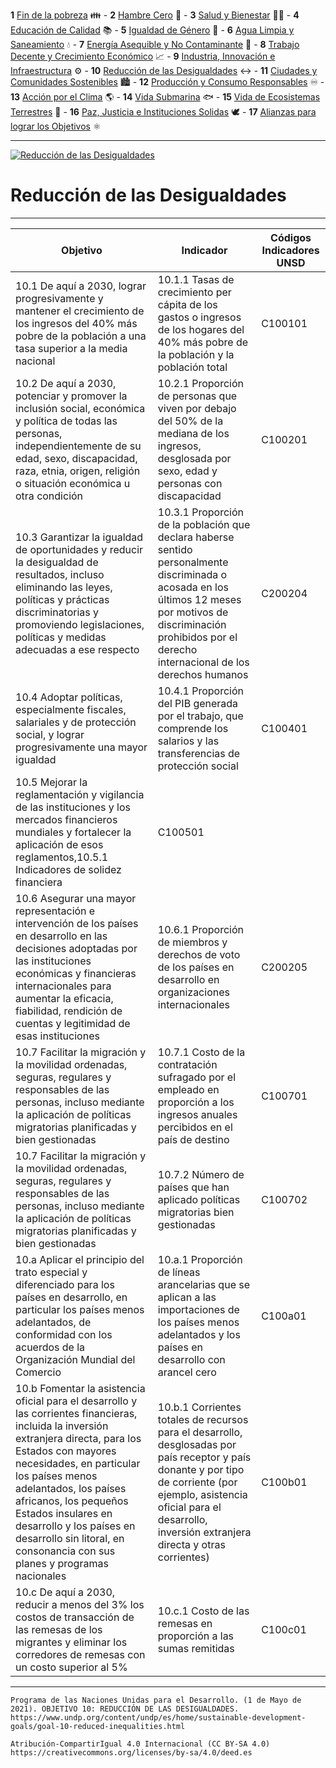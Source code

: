  **1**   [Fin de la pobreza](1.md) 👪 - **2**   [Hambre Cero](2.md) 🍲 - **3**   [Salud y Bienestar](3.md) 🧑‍⚕️ - **4**   [Educación de  Calidad](4.md) 📚 - **5**   [Igualdad de Género](5.md) 👥 - **6**   [Agua Limpia y Saneamiento](6.md) 💧 - **7**   [Energía Asequible y No Contaminante](7.md) 🔆 - **8**   [Trabajo Decente y Crecimiento Económico](8.md) 📈 - **9**   [Industria, Innovación e Infraestructura](9.md) ⚙️ - **10**   [Reducción de las Desigualdades](10.md) ↔️ - **11**   [Ciudades y Comunidades Sostenibles](11.md) 🏙️ - **12**   [Producción y Consumo Responsables](12.md) ♾️ - **13**   [Acción por el Clima](13.md) 🌎 - **14**   [Vida Submarina](14.md) 🐟 - **15**   [Vida de Ecosistemas Terrestres](15.md) 🌳 - **16**   [Paz, Justicia e Instituciones Solidas](16.md) 🕊️ - **17**   [Alianzas para lograr los Objetivos](17.md) ⚛️
 
--------------------------------------------
[![Reducción de las Desigualdades](https://www.undp.org/content/dam/undp/sdg/tiles/sdg-es-10.png "Reducción de las Desigualdades")
](https://www.undp.org/content/undp/es/home/sustainable-development-goals/goal-10-reduced-inequalities.html)

# Reducción de las Desigualdades
--------------------------------------------

|Objetivo|Indicador|Códigos Indicadores UNSD|
| ----- | ----- | ----- |
|10.1 De aquí a 2030, lograr progresivamente y mantener el crecimiento de los ingresos del 40% más pobre de la población a una tasa superior a la media nacional|10.1.1 Tasas de crecimiento per cápita de los gastos o ingresos de los hogares del 40% más pobre de la población y la población total|C100101
|10.2 De aquí a 2030, potenciar y promover la inclusión social, económica y política de todas las personas, independientemente de su edad, sexo, discapacidad, raza, etnia, origen, religión o situación económica u otra condición|10.2.1 Proporción de personas que viven por debajo del 50% de la mediana de los ingresos, desglosada por sexo, edad y personas con discapacidad|C100201
|10.3 Garantizar la igualdad de oportunidades y reducir la desigualdad de resultados, incluso eliminando las leyes, políticas y prácticas discriminatorias y promoviendo legislaciones, políticas y medidas adecuadas a ese respecto|10.3.1 Proporción de la población que declara haberse sentido personalmente discriminada o acosada en los últimos 12 meses por motivos de discriminación prohibidos por el derecho internacional de los derechos humanos|C200204
|10.4 Adoptar políticas, especialmente fiscales, salariales y de protección social, y lograr progresivamente una mayor igualdad|10.4.1 Proporción del PIB generada por el trabajo, que comprende los salarios y las transferencias de protección social|C100401
10.5 Mejorar la reglamentación y vigilancia de las instituciones y los mercados financieros mundiales y fortalecer la aplicación de esos reglamentos,10.5.1 Indicadores de solidez financiera|C100501
|10.6 Asegurar una mayor representación e intervención de los países en desarrollo en las decisiones adoptadas por las instituciones económicas y financieras internacionales para aumentar la eficacia, fiabilidad, rendición de cuentas y legitimidad de esas instituciones|10.6.1 Proporción de miembros y derechos de voto de los países en desarrollo en organizaciones internacionales|C200205
|10.7 Facilitar la migración y la movilidad ordenadas, seguras, regulares y responsables de las personas, incluso mediante la aplicación de políticas migratorias planificadas y bien gestionadas|10.7.1 Costo de la contratación sufragado por el empleado en proporción a los ingresos anuales percibidos en el país de destino|C100701
|10.7 Facilitar la migración y la movilidad ordenadas, seguras, regulares y responsables de las personas, incluso mediante la aplicación de políticas migratorias planificadas y bien gestionadas|10.7.2 Número de países que han aplicado políticas migratorias bien gestionadas|C100702
|10.a Aplicar el principio del trato especial y diferenciado para los países en desarrollo, en particular los países menos adelantados, de conformidad con los acuerdos de la Organización Mundial del Comercio|10.a.1 Proporción de líneas arancelarias que se aplican a las importaciones de los países menos adelantados y los países en desarrollo con arancel cero|C100a01
|10.b Fomentar la asistencia oficial para el desarrollo y las corrientes financieras, incluida la inversión extranjera directa, para los Estados con mayores necesidades, en particular los países menos adelantados, los países africanos, los pequeños Estados insulares en desarrollo y los países en desarrollo sin litoral, en consonancia con sus planes y programas nacionales|10.b.1 Corrientes totales de recursos para el desarrollo, desglosadas por país receptor y país donante y por tipo de corriente (por ejemplo, asistencia oficial para el desarrollo, inversión extranjera directa y otras corrientes)|C100b01
|10.c De aquí a 2030, reducir a menos del 3% los costos de transacción de las remesas de los migrantes y eliminar los corredores de remesas con un costo superior al 5%|10.c.1 Costo de las remesas en proporción a las sumas remitidas|C100c01


------
```Programa de las Naciones Unidas para el Desarrollo. (1 de Mayo de 2021). OBJETIVO 10: REDUCCIÓN DE LAS DESIGUALDADES. https://www.undp.org/content/undp/es/home/sustainable-development-goals/goal-10-reduced-inequalities.html```


```Atribución-CompartirIgual 4.0 Internacional (CC BY-SA 4.0) https://creativecommons.org/licenses/by-sa/4.0/deed.es```
